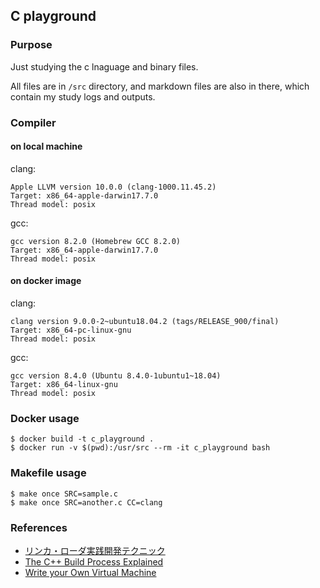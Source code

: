 ## C playground

### Purpose

Just studying the c lnaguage and binary files.

All files are in `/src` directory, and markdown files are also in there, which contain my study logs and outputs.

### Compiler

#### on local machine

clang:

```
Apple LLVM version 10.0.0 (clang-1000.11.45.2)
Target: x86_64-apple-darwin17.7.0
Thread model: posix
```

gcc:

```
gcc version 8.2.0 (Homebrew GCC 8.2.0)
Target: x86_64-apple-darwin17.7.0
Thread model: posix
```

#### on docker image

clang:

```
clang version 9.0.0-2~ubuntu18.04.2 (tags/RELEASE_900/final)
Target: x86_64-pc-linux-gnu
Thread model: posix
```

gcc:

```
gcc version 8.4.0 (Ubuntu 8.4.0-1ubuntu1~18.04)
Target: x86_64-linux-gnu
Thread model: posix
```

### Docker usage

```
$ docker build -t c_playground .
$ docker run -v $(pwd):/usr/src --rm -it c_playground bash
```

### Makefile usage

```
$ make once SRC=sample.c
$ make once SRC=another.c CC=clang
```

### References

- [リンカ・ローダ実践開発テクニック](http://kozos.jp/books/linker_book.html)
- [The C++ Build Process Explained](https://github.com/green7ea/cpp-compilation)
- [Write your Own Virtual Machine](https://justinmeiners.github.io/lc3-vm/)
